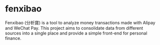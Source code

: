 # fenxibao

Fenxibao (分析寶) is a tool to analyze money transactions made with Alipay and WeChat Pay. This project aims to consolidate data from different sources into a single place and provide a simple front-end for personal finance.
